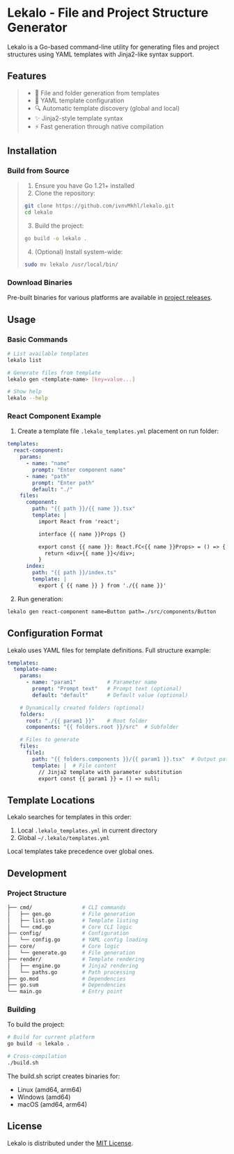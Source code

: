 # Lekalo - File and Project Structure Generator

Lekalo is a Go-based command-line utility for generating files and project structures using YAML templates with Jinja2-like syntax support.

## Features

>  * 🚀 File and folder generation from templates
>  * 📝 YAML template configuration
>  * 🔍 Automatic template discovery (global and local)
>  * ✨ Jinja2-style template syntax
>  * ⚡ Fast generation through native compilation

## Installation

### Build from Source

>  1. Ensure you have Go 1.21+ installed
>  2. Clone the repository:
>  ```bash
>  git clone https://github.com/ivnvMkhl/lekalo.git
>  cd lekalo
>  ```
>  3. Build the project:
>  ```bash
>  go build -o lekalo .
>  ```
>  4. (Optional) Install system-wide:
>  ```bash
>  sudo mv lekalo /usr/local/bin/
>  ```

### Download Binaries

Pre-built binaries for various platforms are available in [project releases](https://github.com/ivnvMkhl/lekalo/tree/master/build_bin).

## Usage

### Basic Commands

```bash
# List available templates
lekalo list

# Generate files from template
lekalo gen <template-name> [key=value...]

# Show help
lekalo --help
```

### React Component Example

1. Create a template file `.lekalo_templates.yml` placement on run folder:
```yaml
templates:
  react-component:
    params:
      - name: "name"
        prompt: "Enter component name"
      - name: "path"
        prompt: "Enter path"
        default: "./"
    files:
      component:
        path: "{{ path }}/{{ name }}.tsx"
        template: |
          import React from 'react';

          interface {{ name }}Props {}

          export const {{ name }}: React.FC<{{ name }}Props> = () => {
            return <div>{{ name }}</div>;
          }
      index:
        path: "{{ path }}/index.ts"
        template: |
          export { {{ name }} } from './{{ name }}'
```
2. Run generation:
```bash
lekalo gen react-component name=Button path=./src/components/Button
```

## Configuration Format

Lekalo uses YAML files for template definitions. Full structure example:

```yaml
templates:
  template-name:
    params:
      - name: "param1"          # Parameter name
        prompt: "Prompt text"   # Prompt text (optional)
        default: "default"      # Default value (optional)

    # Dynamically created folders (optional)
    folders:
      root: "./{{ param1 }}"    # Root folder
      components: "{{ folders.root }}/src"  # Subfolder

    # Files to generate
    files:
      file1:
        path: "{{ folders.components }}/{{ param1 }}.tsx"  # Output path
        template: |  # File content
          // Jinja2 template with parameter substitution
          export const {{ param1 }} = () => null;
```

## Template Locations

Lekalo searches for templates in this order:

  1. Local `.lekalo_templates.yml` in current directory
  2. Global `~/.lekalo/templates.yml`

Local templates take precedence over global ones.

## Development

### Project Structure

```bash
├── cmd/                # CLI commands
│   ├── gen.go          # File generation
│   ├── list.go         # Template listing
│   └── cmd.go          # Core CLI logic
├── config/             # Configuration
│   └── config.go       # YAML config loading
├── core/               # Core logic
│   └── generate.go     # File generation
├── render/             # Template rendering
│   ├── engine.go       # Jinja2 rendering
│   └── paths.go        # Path processing
├── go.mod              # Dependencies
├── go.sum              # Dependencies
└── main.go             # Entry point
```

### Building

To build the project:

```bash
# Build for current platform
go build -o lekalo .

# Cross-compilation
./build.sh
```

The build.sh script creates binaries for:

* Linux (amd64, arm64)
* Windows (amd64)
* macOS (amd64, arm64)

## License

Lekalo is distributed under the [MIT License](https://github.com/ivnvMkhl/lekalo/blob/master/LICENCE).
